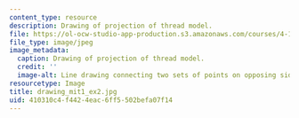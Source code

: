```yaml
---
content_type: resource
description: Drawing of projection of thread model.
file: https://ol-ocw-studio-app-production.s3.amazonaws.com/courses/4-111-introduction-to-architecture-environmental-design-spring-2014/410310c4f4424eac6ff5502befa07f14_drawing_mit1_ex2.jpg
file_type: image/jpeg
image_metadata:
  caption: Drawing of projection of thread model.
  credit: ''
  image-alt: Line drawing connecting two sets of points on opposing sides.
resourcetype: Image
title: drawing_mit1_ex2.jpg
uid: 410310c4-f442-4eac-6ff5-502befa07f14
---
```

